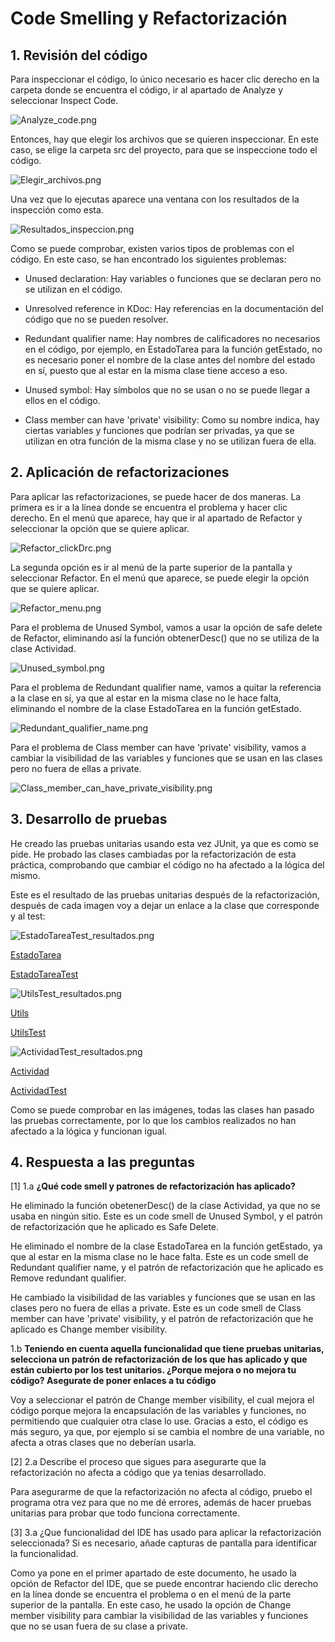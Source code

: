 
# Code Smelling y Refactorización

## 1. **Revisión del código**

Para inspeccionar el código, lo único necesario es hacer clic derecho en la carpeta donde se encuentra el código, ir al apartado de Analyze y seleccionar Inspect Code.

![Analyze_code.png](IMAGENES/CODE%20SMELL/Analyze_code.png)

Entonces, hay que elegir los archivos que se quieren inspeccionar. En este caso, se elige la carpeta src del proyecto, para que se inspeccione todo el código.

![Elegir_archivos.png](IMAGENES/CODE%20SMELL/Elegir_archivos.png)

Una vez que lo ejecutas aparece una ventana con los resultados de la inspección como esta.

![Resultados_inspeccion.png](IMAGENES/CODE%20SMELL/Resultados_inspeccion.png)

Como se puede comprobar, existen varios tipos de problemas con el código. En este caso, se han encontrado los siguientes problemas:

- Unused declaration: Hay variables o funciones que se declaran pero no se utilizan en el código.

- Unresolved reference in KDoc: Hay referencias en la documentación del código que no se pueden resolver.

- Redundant qualifier name: Hay nombres de calificadores no necesarios en el código, por ejemplo, en EstadoTarea para la función getEstado, no es necesario poner el nombre de la clase antes del nombre del estado en sí, puesto que al estar en la misma clase tiene acceso a eso. 

- Unused symbol: Hay símbolos que no se usan o no se puede llegar a ellos en el código.

- Class member can have 'private' visibility: Como su nombre indica, hay ciertas variables y funciones que podrían ser privadas, ya que se utilizan en otra función de la misma clase y no se utilizan fuera de ella.

## 2. **Aplicación de refactorizaciones**

Para aplicar las refactorizaciones, se puede hacer de dos maneras. La primera es ir a la línea donde se encuentra el problema y hacer clic derecho. En el menú que aparece, hay que ir al apartado de Refactor y seleccionar la opción que se quiere aplicar.

![Refactor_clickDrc.png](IMAGENES/CODE%20SMELL/Refactor_clickDrc.png)

La segunda opción es ir al menú de la parte superior de la pantalla y seleccionar Refactor. En el menú que aparece, se puede elegir la opción que se quiere aplicar.

![Refactor_menu.png](IMAGENES/CODE%20SMELL/Refactor_menu.png)

Para el problema de Unused Symbol, vamos a usar la opción de safe delete de Refactor, eliminando así la función obtenerDesc() que no se utiliza de la clase Actividad.

![Unused_symbol.png](IMAGENES/CODE%20SMELL/Unused_symbol.png)

Para el problema de Redundant qualifier name, vamos a quitar la referencia a la clase en sí, ya que al estar en la misma clase no le hace falta, eliminando el nombre de la clase EstadoTarea en la función getEstado.

![Redundant_qualifier_name.png](IMAGENES/CODE%20SMELL/Redundant_qualifier_name.png)

Para el problema de Class member can have 'private' visibility, vamos a cambiar la visibilidad de las variables y funciones que se usan en las clases pero no fuera de ellas a private.

![Class_member_can_have_private_visibility.png](IMAGENES/CODE%20SMELL/Class_member_can_have_private_visibility.png)

## 3. **Desarrollo de pruebas**

He creado las pruebas unitarias usando esta vez JUnit, ya que es como se pide. He probado las clases cambiadas por la refactorización de esta práctica, comprobando que cambiar el código no ha afectado a la lógica del mismo.

Este es el resultado de las pruebas unitarias después de la refactorización, después de cada imagen voy a dejar un enlace a la clase que corresponde y al test:

![EstadoTareaTest_resultados.png](IMAGENES/CODE%20SMELL/EstadoTareaTest_resultados.png)

[EstadoTarea](https://github.com/PabloOstenero/TaskManager-POSTREY-2/blob/P4.3.2-POR/MEJORA-TASK/src/main/kotlin/dominio/EstadoTarea.kt)

[EstadoTareaTest](https://github.com/PabloOstenero/TaskManager-POSTREY-2/blob/P4.3.2-POR/MEJORA-TASK/src/test/kotlin/EstadoTareaTest.kt)

![UtilsTest_resultados.png](IMAGENES/CODE%20SMELL/UtilsTest_resultados.png)

[Utils](https://github.com/PabloOstenero/TaskManager-POSTREY-2/blob/P4.3.2-POR/MEJORA-TASK/src/main/kotlin/Utils.kt)

[UtilsTest](https://github.com/PabloOstenero/TaskManager-POSTREY-2/blob/P4.3.2-POR/MEJORA-TASK/src/test/kotlin/UtilsTest.kt)

![ActividadTest_resultados.png](IMAGENES/CODE%20SMELL/ActividadTest_resultados.png)

[Actividad](https://github.com/PabloOstenero/TaskManager-POSTREY-2/blob/P4.3.2-POR/MEJORA-TASK/src/main/kotlin/dominio/Actividad.kt)

[ActividadTest](https://github.com/PabloOstenero/TaskManager-POSTREY-2/blob/P4.3.2-POR/MEJORA-TASK/src/test/kotlin/ActividadTest.kt)

Como se puede comprobar en las imágenes, todas las clases han pasado las pruebas correctamente, por lo que los cambios realizados no han afectado a la lógica y funcionan igual.

## 4. **Respuesta a las preguntas**

[1]
1.a **¿Qué code smell y patrones de refactorización has aplicado?**

He eliminado la función obetenerDesc() de la clase Actividad, ya que no se usaba en ningún sitio. Este es un code smell de Unused Symbol, y el patrón de refactorización que he aplicado es Safe Delete.

He eliminado el nombre de la clase EstadoTarea en la función getEstado, ya que al estar en la misma clase no le hace falta. Este es un code smell de Redundant qualifier name, y el patrón de refactorización que he aplicado es Remove redundant qualifier.

He cambiado la visibilidad de las variables y funciones que se usan en las clases pero no fuera de ellas a private. Este es un code smell de Class member can have 'private' visibility, y el patrón de refactorización que he aplicado es Change member visibility.

1.b **Teniendo en cuenta aquella funcionalidad que tiene pruebas unitarias, selecciona un patrón de refactorización de los que has aplicado y que están cubierto por los test unitarios. ¿Porque mejora o no mejora tu código? Asegurate de poner enlaces a tu código**

Voy a seleccionar el patrón de Change member visibility, el cual mejora el código porque mejora la encapsulación de las variables y funciones, no permitiendo que cualquier otra clase lo use. Gracias a esto, el código es más seguro, ya que, por ejemplo si se cambia el nombre de una variable, no afecta a otras clases que no deberían usarla.


[2]
2.a Describe el proceso que sigues para asegurarte que la refactorización no afecta a código que ya tenias desarrollado.

Para asegurarme de que la refactorización no afecta al código, pruebo el programa otra vez para que no me dé errores, además de hacer pruebas unitarias para probar que todo funciona correctamente.


[3]
3.a ¿Que funcionalidad del IDE has usado para aplicar la refactorización seleccionada? Si es necesario, añade capturas de pantalla para identificar la funcionalidad.

Como ya pone en el primer apartado de este documento, he usado la opción de Refactor del IDE, que se puede encontrar haciendo clic derecho en la línea donde se encuentra el problema o en el menú de la parte superior de la pantalla. En este caso, he usado la opción de Change member visibility para cambiar la visibilidad de las variables y funciones que no se usan fuera de su clase a private.
